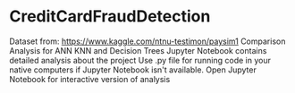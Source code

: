 # CreditCardFraudDetection
Dataset from: https://www.kaggle.com/ntnu-testimon/paysim1
Comparison Analysis for ANN KNN and Decision Trees
Jupyter Notebook contains detailed analysis about the project
Use .py file for running code in your native computers if Jupyter Notebook isn't available.
Open Jupyter Notebook for interactive version of analysis
